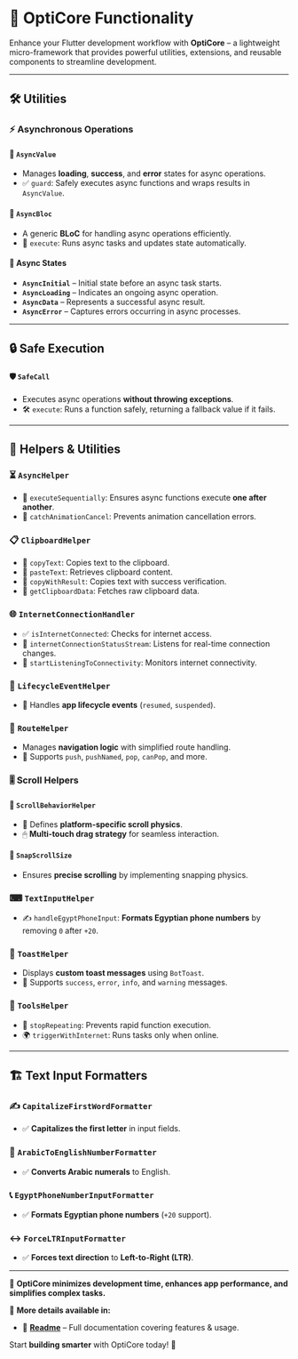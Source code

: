# 🚀 OptiCore Functionality

Enhance your Flutter development workflow with **OptiCore** – a lightweight micro-framework that provides powerful utilities, extensions, and reusable components to streamline development.

---

## 🛠 Utilities

### ⚡ Asynchronous Operations

#### 🔄 `AsyncValue`

- Manages **loading**, **success**, and **error** states for async operations.
- ✅ `guard`: Safely executes async functions and wraps results in `AsyncValue`.

#### 🔹 `AsyncBloc`

- A generic **BLoC** for handling async operations efficiently.
- 🚀 `execute`: Runs async tasks and updates state automatically.

#### 📌 Async States

- **`AsyncInitial`** – Initial state before an async task starts.
- **`AsyncLoading`** – Indicates an ongoing async operation.
- **`AsyncData`** – Represents a successful async result.
- **`AsyncError`** – Captures errors occurring in async processes.

---

## 🔒 Safe Execution

#### 🛡 `SafeCall`

- Executes async operations **without throwing exceptions**.
- 🛠 `execute`: Runs a function safely, returning a fallback value if it fails.

---

## 🔹 Helpers & Utilities

### ⏳ `AsyncHelper`

- 📌 `executeSequentially`: Ensures async functions execute **one after another**.
- 🚫 `catchAnimationCancel`: Prevents animation cancellation errors.

### 📋 `ClipboardHelper`

- 📌 `copyText`: Copies text to the clipboard.
- 📌 `pasteText`: Retrieves clipboard content.
- 📌 `copyWithResult`: Copies text with success verification.
- 📌 `getClipboardData`: Fetches raw clipboard data.

### 🌐 `InternetConnectionHandler`

- ✅ `isInternetConnected`: Checks for internet access.
- 🔄 `internetConnectionStatusStream`: Listens for real-time connection changes.
- 🚀 `startListeningToConnectivity`: Monitors internet connectivity.

### 🔄 `LifecycleEventHelper`

- 📌 Handles **app lifecycle events** (`resumed`, `suspended`).

### 🔀 `RouteHelper`

- Manages **navigation logic** with simplified route handling.
- 🚀 Supports `push`, `pushNamed`, `pop`, `canPop`, and more.

### 🎚 Scroll Helpers

#### 📜 `ScrollBehaviorHelper`

- 📌 Defines **platform-specific scroll physics**.
- 🖱 **Multi-touch drag strategy** for seamless interaction.

#### 🔄 `SnapScrollSize`

- Ensures **precise scrolling** by implementing snapping physics.

### ⌨ `TextInputHelper`

- ✍ `handleEgyptPhoneInput`: **Formats Egyptian phone numbers** by removing `0` after `+20`.

### 🔔 `ToastHelper`

- Displays **custom toast messages** using `BotToast`.
- 🚀 Supports `success`, `error`, `info`, and `warning` messages.

### 🔧 `ToolsHelper`

- 🚀 `stopRepeating`: Prevents rapid function execution.
- 🌍 `triggerWithInternet`: Runs tasks only when online.

---

## 🏗 Text Input Formatters

### ✍ `CapitalizeFirstWordFormatter`

- ✅ **Capitalizes the first letter** in input fields.

### 🔢 `ArabicToEnglishNumberFormatter`

- ✅ **Converts Arabic numerals** to English.

### 📞 `EgyptPhoneNumberInputFormatter`

- ✅ **Formats Egyptian phone numbers** (`+20` support).

### ↔ `ForceLTRInputFormatter`

- ✅ **Forces text direction** to **Left-to-Right (LTR)**.

---

🚀 **OptiCore minimizes development time, enhances app performance, and simplifies complex tasks.**  

📌 **More details available in:**  

- 📖 **[Readme](./README.md)** – Full documentation covering features & usage.

Start **building smarter** with OptiCore today! 🎯  

